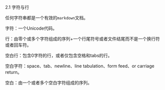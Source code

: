 2.1 字符与行  

任何字符串都是一个有效的```markdown```文档。

字符：一个Unicode代码。  

行：由零个或多个字符组成的序列+一个行尾符号或者文件结尾而不是一个换行符或者回车符。

空白行：包含0字符的行，或者仅包含空格和tabs的行。

空白字符：space、tab、newline、line tabulation、form feed、or carriage return。

空白：由一个或者多个空白字符组成的序列。